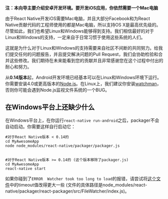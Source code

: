 __注：本向导主要介绍安卓开发环境。要开发iOS应用，你依然需要一个Mac电脑__

由于React Native开发iOS需要Mac电脑，并且大部分Facebook和为React Native贡献代码的工程师使用的都是Mac电脑，所以支持OS X是最高优先级的。尽管如此，我们也希望Linux和Windows能够得到支持。我们相信最好的对于Linux和Windows的支持，一定来自于日常习惯于使用这些系统的人们。

这就是为什么对于Linux和Windows的支持需要来自社区不间断的共同努力。给我们提交任何的问题报告，并且提交解决问题的Pull Request，我们会协助检验和合并这些修改。我们期待在未来能看到您的贡献并且非常感谢您在这个过程中付出的耐心和努力。

从**0.14版本**起，Android开发环境已经基本可以在Linux和Windows环境下运行。你需要安装4.0或更高版本的[Node.js](https://nodejs.org/)。在Linux上，我们建议你安装[watchman](https://facebook.github.io/watchman/docs/install)，否则你可能会遇到Node.js监视文件系统的一个BUG。


## 在Windows平台上还缺少什么

在Windows平台上，在你运行`react-native run-android`之后，packager不会自动启动。你需要这样自行启动它：  

	#对于React Native版本 < 0.14的
    cd MyAwesomeApp
    node node_modules/react-native/packager/packager.js

    
    #对于React Native版本 >= 0.14的 (这个版本移除了packager.js)
    cd MyAwesomeApp
    react-native start

如果你碰到了`ERROR  Watcher took too long to load`的报错，请尝试将[这个文件](https://github.com/facebook/react-native/blob/0.17-stable/packager/react-packager/src/FileWatcher/index.js#L17)中的timeout值改得更大一些 (文件的具体路径是node_modules/react-native/packager/react-packager/src/FileWatcher/index.js)。
